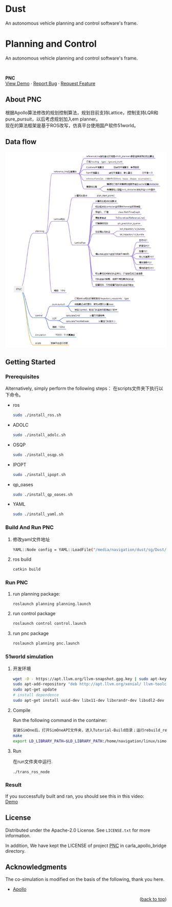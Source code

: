 # Dust
An autonomous vehicle planning and control software's frame.
<!--
1. 问题
1.静态障碍物car的sl boundary怎么算的？
obstacle->polygon_points
2.planning节点在运行后频率大约在10hz，但是一旦启动control节点频率就会直线下降，这是为啥？
-->

# Planning and Control
An autonomous vehicle planning and control software's frame.

<a name="readme-top"></a>


<!-- PROJECT LOGO -->
<br />
<div align="left">
  <!-- <a href="https://github.com/othneildrew/Best-README-Template">
    <img src="images/logo.png" alt="Logo" width="80" height="80">
  </a> -->

  <p align="left">
    <b>PNC</b>
    <!-- <br /> -->
    <!-- <a href="https://github.com/othneildrew/Best-README-Template"><strong>Explore the docs »</strong></a>
    <br /> -->
    <br />
    <a href="https://www.bilibili.com/video/BV1Fg4y1n7SY/?vd_source=b7830616317d04289db089c940d49514">View Demo</a>
    ·
    <a href="https://github.com/yizhiweimengxiangfendoudefeifei/Dust/issues">Report Bug</a>
    ·
    <a href="https://github.com/yizhiweimengxiangfendoudefeifei/Dust/pulls">Request Feature</a>
    <br>
  </p>
</div>




<!-- ABOUT THE PROJECT -->
## About PNC
根据Apollo算法修改的规划控制算法，规划目前支持Lattice，控制支持LQR和pure_pursuit，以后考虑规划加入em planner。  
现在的算法框架是基于ROS改写，仿真平台使用国产软件51world。  
## Data flow  
![software frame](images/software_flow.png)  

<!-- GETTING STARTED -->
## Getting Started

### Prerequisites

Alternatively, simply perform the following steps：
在scripts文件夹下执行以下命令。
* ros

  ```sh
  sudo ./install_ros.sh
  ```
* ADOLC

  ```sh
  sudo ./install_adolc.sh
  ```
* OSQP
  ```sh
  sudo ./install_osqp.sh
  ```
* IPOPT
  ```sh
  sudo ./install_ipopt.sh
  ```
* qp_oases
  ```sh
  sudo ./install_qp_oases.sh
  ```
* YAML
  ```sh
  sudo ./install_yaml.sh
  ```

### Build And Run PNC

1. 修改yaml文件地址
   ```sh
   YAML::Node config = YAML::LoadFile("/media/navigation/dust/sg/Dust/src/modules/planning/config/configs.yaml");
   ```
2. ros build
   ```sh
   catkin build
   ```

### Run PNC
1. run planning package:
   ```sh
   roslaunch planning planning.launch
   ```

2. run control package

   ```sh
   roslaunch control control.launch
   ```
3. run pnc package
  
   ```sh
   roslaunch planning pnc.launch
   ```

<!-- USAGE EXAMPLES -->
### 51world simulation
1.  开发环境
    ```sh
    wget -O - https://apt.llvm.org/llvm-snapshot.gpg.key | sudo apt-key add -
    sudo apt-add-repository "deb http://apt.llvm.org/xenial/ llvm-toolchain-xenial-6.0 main"
    sudo apt-get update
    # install dependence
    sudo apt-get install uuid-dev libx11-dev libxrandr-dev libsdl2-dev libx11-dev libc++-dev abi++-dev
    ```
2.  Compile

    Run the following command in the container:
    ```sh
    安装SimOne后，打开SimOneAPI文件夹，进入Tutorial-Build目录；运行rebuild_release.sh，生成可执行文件在SimOneAPI/Tutorial/Build下
    make
    export LD_LIBRARY_PATH=$LD_LIBRARY_PATH:/home/navigation/linux/simone/SimOneAPI_glf/lib/Linux64
    ```
    
3. Run

    在run文件夹中运行.
    ```sh
    ./trans_ros_node
    ```

### Result
If you successfully built and ran, you should see this in this video:   
<a href="https://www.bilibili.com/video/BV1Fg4y1n7SY/?vd_source=b7830616317d04289db089c940d49514">Demo</a>


<!-- CONTRIBUTING -->
<!--
## Contributing

Contributions are what make the open source community such an amazing place to learn, inspire, and create. Any contributions you make are **greatly appreciated**.

If you have a suggestion that would make this better, please fork the repo and create a pull request. You can also simply open an issue with the tag "enhancement".
Don't forget to give the project a star! Thanks again!

1. Fork the Project
2. Create your Feature Branch (`git checkout -b feature/AmazingFeature`)
3. Commit your Changes (`git commit -m 'Add some AmazingFeature'`)
4. Push to the Branch (`git push origin feature/AmazingFeature`)
5. Open a Pull Request
-->

<!-- LICENSE -->
## License

Distributed under the Apache-2.0 License. See `LICENSE.txt` for more information.

In addition, We have kept the LICENSE of project [PNC](https://github.com/yizhiweimengxiangfendoudefeifei/Dust) in carla_apollo_bridge directory.





<!-- ACKNOWLEDGMENTS -->
## Acknowledgments

The co-simulation is modified on the basis of the following, thank you here.

* [Apollo](https://github.com/ApolloAuto/apollo)

<p align="right">(<a href="#readme-top">back to top</a>)</p>




